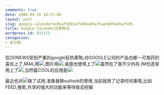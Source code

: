 ```yaml
---
comments: true
date: 2006-04-16 18:57:00
layout: post
slug: google-calendar%e8%af%95%e7%94%a8%e7%ae%80%e8%af%95
title: Google Calendar试用简试
wordpress_id: 831173
categories:
- 未分类
---
```


在DONEWS受到严重的google狂热熏陶,对GOOGLE公司的产品也都一可救药的喜欢上了,MAIL用![](http://mail.google.com/mail/help/images/logo.gif),图片用![](http://picasa.google.com/assets/logo.gif),桌面也使用上了![](http://desktop.google.com/images/logo3.gif)虽然吃了我不少内存,IM也逐渐用上了![](http://www.google.com/talk/images/talk_logo.gif),当然最COOL的应用是![](http://earth.google.com/images/googleearth.gif)  
  
最近也对![](http://www.google.com/calendar/images/calendar_sm2.gif)做了试用,准备替换outlook的使用,当前就用了记录时间事情,比如FEED,搜索,共享的强大的功能来等待我去挖掘  


